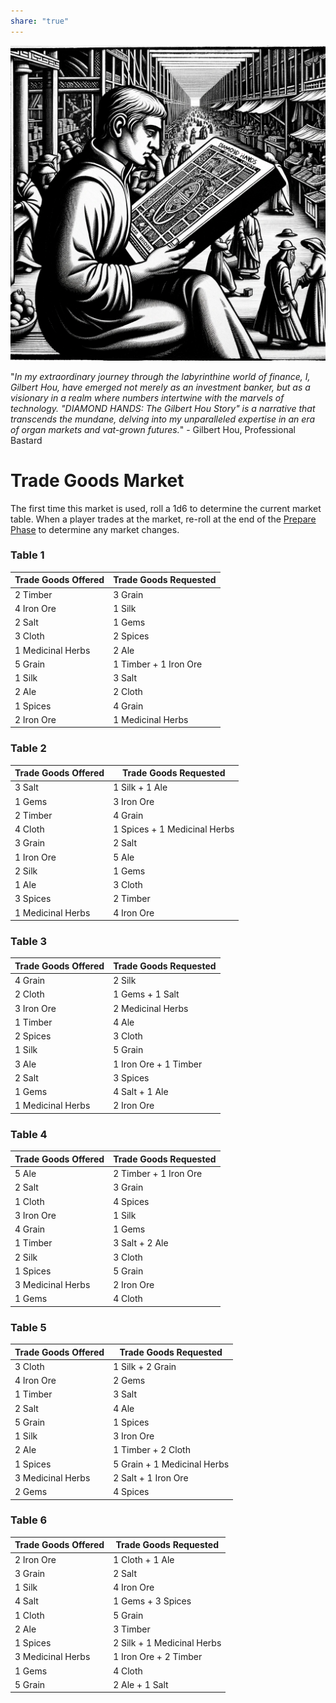 ```yaml
---  
share: "true"  
---  
```

  
![Pasted image 20240126232706](./Pasted%20image%2020240126232706.png)  
  
"*In my extraordinary journey through the labyrinthine world of finance, I, Gilbert Hou, have emerged not merely as an investment banker, but as a visionary in a realm where numbers intertwine with the marvels of technology. "DIAMOND HANDS: The Gilbert Hou Story" is a narrative that transcends the mundane, delving into my unparalleled expertise in an era of organ markets and vat-grown futures.*" - Gilbert Hou, Professional Bastard  
  
# Trade Goods Market  
  
The first time this market is used, roll a 1d6 to determine the current market table. When a player trades at the market, re-roll at the end of the [Prepare Phase](./Prepare%20Phase.html) to determine any market changes.  
  
### Table 1  
  
| Trade Goods Offered      | Trade Goods Requested  |  
|--------------------------|------------------------|  
| 2 Timber                 | 3 Grain                |  
| 4 Iron Ore               | 1 Silk                 |  
| 2 Salt                   | 1 Gems                 |  
| 3 Cloth                  | 2 Spices               |  
| 1 Medicinal Herbs        | 2 Ale                  |  
| 5 Grain                  | 1 Timber + 1 Iron Ore  |  
| 1 Silk                   | 3 Salt                 |  
| 2 Ale                    | 2 Cloth                |  
| 1 Spices                 | 4 Grain                |  
| 2 Iron Ore               | 1 Medicinal Herbs      |  
  
### Table 2  
  
| Trade Goods Offered      | Trade Goods Requested        |  
|--------------------------|------------------------------|  
| 3 Salt                   | 1 Silk + 1 Ale               |  
| 1 Gems                   | 3 Iron Ore                   |  
| 2 Timber                 | 4 Grain                      |  
| 4 Cloth                  | 1 Spices + 1 Medicinal Herbs |  
| 3 Grain                  | 2 Salt                       |  
| 1 Iron Ore               | 5 Ale                        |  
| 2 Silk                   | 1 Gems                       |  
| 1 Ale                    | 3 Cloth                      |  
| 3 Spices                 | 2 Timber                     |  
| 1 Medicinal Herbs        | 4 Iron Ore                   |  
  
### Table 3  
  
| Trade Goods Offered      | Trade Goods Requested        |  
|--------------------------|------------------------------|  
| 4 Grain                  | 2 Silk                       |  
| 2 Cloth                  | 1 Gems + 1 Salt              |  
| 3 Iron Ore               | 2 Medicinal Herbs            |  
| 1 Timber                 | 4 Ale                        |  
| 2 Spices                 | 3 Cloth                      |  
| 1 Silk                   | 5 Grain                      |  
| 3 Ale                    | 1 Iron Ore + 1 Timber        |  
| 2 Salt                   | 3 Spices                     |  
| 1 Gems                   | 4 Salt + 1 Ale               |  
| 1 Medicinal Herbs        | 2 Iron Ore                   |  
  
### Table 4  
  
| Trade Goods Offered      | Trade Goods Requested        |  
|--------------------------|------------------------------|  
| 5 Ale                    | 2 Timber + 1 Iron Ore        |  
| 2 Salt                   | 3 Grain                      |  
| 1 Cloth                  | 4 Spices                     |  
| 3 Iron Ore               | 1 Silk                       |  
| 4 Grain                  | 1 Gems                       |  
| 1 Timber                 | 3 Salt + 2 Ale               |  
| 2 Silk                   | 3 Cloth                      |  
| 1 Spices                 | 5 Grain                      |  
| 3 Medicinal Herbs        | 2 Iron Ore                   |  
| 1 Gems                   | 4 Cloth                      |  
  
### Table 5  
  
| Trade Goods Offered      | Trade Goods Requested        |  
|--------------------------|------------------------------|  
| 3 Cloth                  | 1 Silk + 2 Grain             |  
| 4 Iron Ore               | 2 Gems                       |  
| 1 Timber                 | 3 Salt                       |  
| 2 Salt                   | 4 Ale                        |  
| 5 Grain                  | 1 Spices                     |  
| 1 Silk                   | 3 Iron Ore                   |  
| 2 Ale                    | 1 Timber + 2 Cloth           |  
| 1 Spices                 | 5 Grain + 1 Medicinal Herbs  |  
| 3 Medicinal Herbs        | 2 Salt + 1 Iron Ore          |  
| 2 Gems                   | 4 Spices                     |  
  
### Table 6  
  
| Trade Goods Offered      | Trade Goods Requested        |  
|--------------------------|------------------------------|  
| 2 Iron Ore               | 1 Cloth + 1 Ale              |  
| 3 Grain                  | 2 Salt                       |  
| 1 Silk                   | 4 Iron Ore                   |  
| 4 Salt                   | 1 Gems + 3 Spices            |  
| 1 Cloth                  | 5 Grain                      |  
| 2 Ale                    | 3 Timber                     |  
| 1 Spices                 | 2 Silk + 1 Medicinal Herbs   |  
| 3 Medicinal Herbs        | 1 Iron Ore + 2 Timber        |  
| 1 Gems                   | 4 Cloth                      |  
| 5 Grain                  | 2 Ale + 1 Salt               |